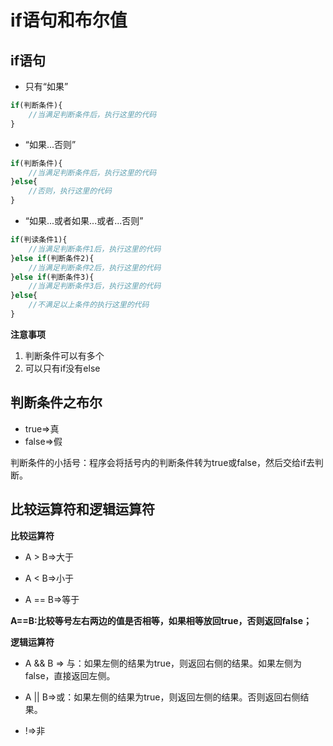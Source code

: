 # if语句和布尔值

## if语句

- 只有“如果”

```javascript
if(判断条件){
    //当满足判断条件后，执行这里的代码
}
```

- “如果...否则”

```javascript
if(判断条件){
	//当满足判断条件后，执行这里的代码
}else{
    //否则，执行这里的代码
}
```

- “如果...或者如果...或者...否则”

```javascript
if(判读条件1){
    //当满足判断条件1后，执行这里的代码
}else if(判断条件2){
    //当满足判断条件2后，执行这里的代码     
}else if(判断条件3){
    //当满足判断条件3后，执行这里的代码
}else{
    //不满足以上条件的执行这里的代码
}
```

**注意事项**

1. 判断条件可以有多个
2. 可以只有if没有else

## 判断条件之布尔

- true&rArr;真
- false&rArr;假

判断条件的小括号：程序会将括号内的判断条件转为true或false，然后交给if去判断。

## 比较运算符和逻辑运算符

**比较运算符**

- A > B&rArr;大于

- A < B&rArr;小于
- A == B&rArr;等于

**A==B:比较等号左右两边的值是否相等，如果相等放回true，否则返回false；**

**逻辑运算符**

- A && B &rArr; 与：如果左侧的结果为true，则返回右侧的结果。如果左侧为false，直接返回左侧。
- A || B&rArr;或：如果左侧的结果为true，则返回左侧的结果。否则返回右侧结果。

- !&rArr;非

